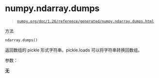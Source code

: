 # numpy.ndarray.dumps

> [`numpy.org/doc/1.26/reference/generated/numpy.ndarray.dumps.html`](https://numpy.org/doc/1.26/reference/generated/numpy.ndarray.dumps.html)

方法

```py
ndarray.dumps()
```

返回数组的 pickle 形式字符串。pickle.loads 可以将字符串转换回数组。

参数：

**无**
